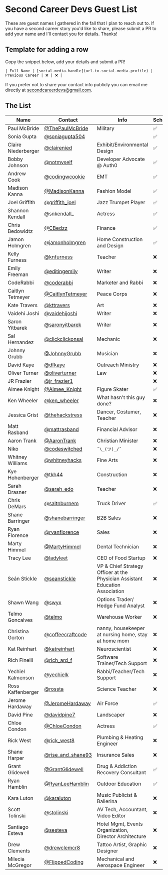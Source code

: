 # Second Career Devs Guest List

These are guest names I gathered in the fall that I plan to reach out to. If you have a second career story you'd like to share, please submit a PR to add your name and I'll contact you for details. Thanks!

## Template for adding a row

Copy the snippet below, add your details and submit a PR!

```
| Full Name | [social-media-handle](url-to-social-media-profile) | Previous Career | ❌ | ❌ |
```
If you prefer not to share your contact info publicly you can email me directly at [secondcareerdevs@gmail.com](mailto:secondcareerdevs@gmail.com).

## The List

| Name | Contact | Info | Scheduled? | Recorded? |
|---|---|---|---|---|
| Paul McBride | [@ThePaulMcBride](https://twitter.com/ThePaulMcBride) | Military | ✅ | ✅ |
| Sonia Gupta | [@soniagupta504](https://twitter.com/soniagupta504) | | ✅ | ✅ |
| Claire Niederberger | [@clairenied](https://twitter.com/clairenied) | Exhibit/Environmental Design | ✅ | ✅ |
| Bobby Johnson | [@notmyself](https://twitter.com/notmyself) | Developer Advocate @ Auth0 | ✅ | ✅ |
| Andrew Cook | [@codingwcookie](https://twitter.com/codingwcookie) | EMT | ✅ | ✅ |
| Madison Kanna | [@MadisonKanna](https://twitter.com/MadisonKanna) | Fashion Model | ✅ | ✅ |
| Joel Griffith | [@griffith_joel](https://twitter.com/griffith_joel) | Jazz Trumpet Player | ✅ | ✅ |
| Shannon Kendall | [@snkendall_](https://twitter.com/snkendall_) | Actress | ✅ | ✅ |
| Chris Bedowidtz | [@CBedzz](https://twitter.com/CBedzz) | Finance | ✅ | ✅ |
| Jamon Holmgren | [@jamonholmgren](https://twitter.com/jamonholmgren) | Home Construction and Design | ✅ | ✅ |
| Kelly Furness | [@knfurness](https://twitter.com/knfurness) | Teacher | ❌ | ❌ |
| Emily Freeman | [@editingemily](https://twitter.com/editingemily) | Writer | ❌ | ❌ |
| CodeRabbi | [@coderabbi](https://twitter.com/coderabbi) | Marketer and Rabbi | ❌ | ❌ |
| Caitlyn Tetmeyer | [@CaitlynTetmeyer](https://twitter.com/CaitlynTetmeyer) | Peace Corps | ❌ | ❌ |
| Kate Travers | [@kttravers](https://twitter.com/kttravers) | Art | ❌ | ❌ |
| Vaidehi Joshi | [@vaidehijoshi](https://twitter.com/vaidehijoshi) | Writer | ❌ | ❌ |
| Saron Yitbarek | [@saronyitbarek](https://twitter.com/saronyitbarek) | Writer | ❌ | ❌ |
| Sal Hernandez | [@clickclickonsal](https://twitter.com/clickclickonsal) | Mechanic | ❌ | ❌ |
| Johnny Grubb | [@JohnnyGrubb](https://twitter.com/JohnnyGrubb) | Musician | ❌ | ❌ |
| David Kaye | [@dfkaye](https://twitter.com/dfkaye) | Outreach Ministry | ❌ | ❌ |
| Oliver Turner | [@oliverturner](https://twitter.com/oliverturner) | Law | ❌ | ❌ |
| JR Frazier | [@jr_frazier1](https://twitter.com/jr_frazier1) | | ❌ | ❌ |
| Aimee Knight | [@Aimee_Knight](https://twitter.com/Aimee_Knight) | Figure Skater | ✅ | ✅ |
| Ken Wheeler | [@ken_wheeler](https://twitter.com/ken_wheeler) | What hasn't this guy done? | ❌ | ❌ |
| Jessica Grist | [@thehackstress](https://twitter.com/thehackstress) | Dancer, Costumer, Teacher | ❌ | ❌ |
| Matt Rasband | [@mattrasband](https://twitter.com/mattrasband) | Financial Advisor | ❌ | ❌ |
| Aaron Trank | [@AaronTrank](https://twitter.com/AaronTrank) | Christian Minister | ❌ | ❌ |
| Niko | [@codeswitched](https://twitter.com/codeswitched) | `¯\_(ツ)_/¯` | ❌ | ❌ |
| Whitney Williams | [@whitneyhacks](https://twitter.com/whitneyhacks) | Fine Arts | ❌ | ❌ |
| Kye Hohenberger | [@tkh44](https://twitter.com/tkh44) | Construction | ❌ | ❌ |
| Sarah Drasner | [@sarah_edo](https://twitter.com/sarah_edo) | Teacher | ❌ | ❌ |
| Chris DeMars | [@saltnburnem](https://twitter.com/saltnburnem) | Truck Driver | ✅ | ✅ |
| Shane Barringer | [@shanebarringer](https://twitter.com/shanebarringer) | B2B Sales  | ❌ | ❌ |
| Ryan Florence | [@ryanflorence](https://twitter.com/ryanflorence) | Sales | ❌ | ❌ |
| Marty Himmel | [@MartyHimmel](https://twitter.com/MartyHimmel) | Dental Technician | ❌ | ❌ |
| Tracy Lee | [@ladyleet](https://twitter.com/ladyleet) | CEO of Food Startup | ❌ | ❌ |
| Seán Stickle | [@seanstickle](https://twitter.com/seanstickle) | VP & Chief Strategy Officer at the Physician Assistant Education Association | ❌ | ❌ |
| Shawn Wang | [@swyx](https://twitter.com/swyx) | Options Trader/ Hedge Fund Analyst | ❌ | ❌ |
| Telmo Goncalves | [@telmo](https://twitter.com/telmo) | Warehouse Worker | ❌ | ❌ |
| Christina Gorton| [@coffeecraftcode](https://twitter.com/coffeecraftcode) | nanny, housekeeper at nursing home, stay at home mom  | ❌ | ❌ |
| Kat Reinhart | [@katreinhart](https://twitter.com/katreinhart) | Neuroscientist | ❌ | ❌ |
| Rich Finelli | [@rich_ard_f](https://twitter.com/rich_ard_f) | Software Trainer/Tech Support | ❌ | ❌ |
| Yechiel Kalmenson | [@yechielk](https://twitter.com/yechielk) | Rabbi/Teacher/Tech Support | ❌ | ❌ |
| Ross Kaffenberger | [@rossta](https://twitter.com/rossta) | Science Teacher | ❌ | ❌ |
| Jerome Hardaway | [@JeromeHardaway](https://twitter.com/jeromehardaway) | Air Force | ✅ | ✅ |
| David Pine | [@davidpine7](https://twitter.com/davidpine7) | Landscaper | ❌ | ❌ |
| Chloe Condon | [@ChloeCondon](https://twitter.com/ChloeCondon) | Actress | ✅ | ❌ |
| Rick West | [@rick_west8](https://twitter.com/rick_west8) | Plumbing & Heating Engineer | ❌ | ❌ |
| Shane Harper | [@rise_and_shane93](https://www.instagram.com/rise_and_shane93/) | Insurance Sales | ❌ | ❌ |
| Grant Glidewell | [@GrantGlidewell](https://twitter.com/GrantGlidewell) | Drug & Addiction Recovery Consultant | ✅ | ✅ |
| Ryan Hamblin | [@RyanLeeHamblin](https://twitter.com/RyanLeeHamblin) | Outdoor Education | ✅ | ✅ |
| Kara Luton | [@karaluton](https://twitter.com/karaluton) | Music Publicist & Ballerina | ❌ | ❌ |
| Scott Tolinski | [@stolinski](https://twitter.com/stolinski) | AV Tech, Accountant, Video Editor | ❌ | ❌ |
| Santiago Esteva | [@sesteva](https://twitter.com/sesteva) | Hotel Mgmt, Events Organization, Director Architecture | ❌  | ❌  |
| Drew Clements | [@drewclemcr8](https://twitter.com/drewclemcr8) | Tattoo Artist, Graphic Designer | ❌  | ❌  |
| Milecia McGregor | [@FlippedCoding](https://twitter.com/flippedcoding) | Mechanical and Aerospace Engineer | ❌  | ❌  |
